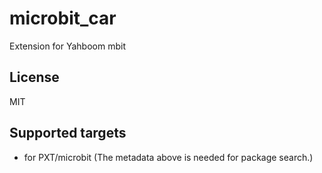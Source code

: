 # microbit_car

Extension for Yahboom mbit

## License

MIT

## Supported targets

* for PXT/microbit
(The metadata above is needed for package search.)
